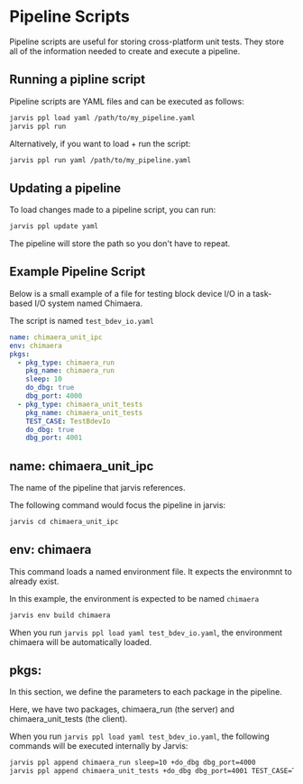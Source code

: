 # Pipeline Scripts

Pipeline scripts are useful for storing cross-platform unit tests.
They store all of the information needed to create and execute
a pipeline.

## Running a pipline script

Pipeline scripts are YAML files and can be executed as follows:
```bash
jarvis ppl load yaml /path/to/my_pipeline.yaml
jarvis ppl run
```

Alternatively, if you want to load + run the script:
```bash
jarvis ppl run yaml /path/to/my_pipeline.yaml
```

## Updating a pipeline

To load changes made to a pipeline script, you can run:
```bash
jarvis ppl update yaml
```

The pipeline will store the path so you don't have to repeat.

## Example Pipeline Script

Below is a small example of a file for testing block device I/O
in a task-based I/O system named Chimaera.

The script is named ``test_bdev_io.yaml``

```yaml
name: chimaera_unit_ipc
env: chimaera
pkgs:
  - pkg_type: chimaera_run
    pkg_name: chimaera_run
    sleep: 10
    do_dbg: true
    dbg_port: 4000
  - pkg_type: chimaera_unit_tests
    pkg_name: chimaera_unit_tests
    TEST_CASE: TestBdevIo
    do_dbg: true
    dbg_port: 4001
```

## name: chimaera_unit_ipc

The name of the pipeline that jarvis references.

The following command would focus the pipeline in jarvis:
```bash
jarvis cd chimaera_unit_ipc
```

## env: chimaera

This command loads a named environment file.
It expects the environmnt to already exist.

In this example, the environment is expected to
be named ``chimaera``

```bash
jarvis env build chimaera
```

When you run ``jarvis ppl load yaml test_bdev_io.yaml``,
the environment chimaera will be automatically loaded.

## pkgs:

In this section, we define the parameters to each package
in the pipeline. 

Here, we have two packages, chimaera_run (the server) and
chimaera_unit_tests (the client). 

When you run ``jarvis ppl load yaml test_bdev_io.yaml``,
the following commands will be executed internally by Jarvis:
```bash
jarvis ppl append chimaera_run sleep=10 +do_dbg dbg_port=4000
jarvis ppl append chimaera_unit_tests +do_dbg dbg_port=4001 TEST_CASE=TestBdevIo
```